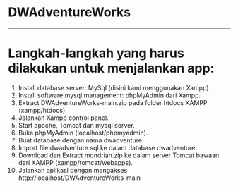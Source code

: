 # DWAdventureWorks
----------------------------------
# Langkah-langkah yang harus dilakukan untuk menjalankan app:
1. Install database server: MySql (disini kami menggunakan Xampp).
2. Install software mysql management: phpMyAdmin dari Xampp.
3. Extract DWAdventureWorks-main.zip pada folder htdocs XAMPP (xampp/htdocs).
4. Jalankan Xampp control panel.
5. Start apache, Tomcat dan mysql server.
6. Buka phpMyAdmin (localhost/phpmyadmin).
7. Buat database dengan nama dwadventure.
8. Import file dwadventure.sql ke dalam database dwadventure.
9. Download dan Extract mondrian.zip ke dalam server Tomcat bawaan dari XAMPP (xampp/tomcat/webapps).
10. Jalankan aplikasi dengan mengakses http://localhost/DWAdventureWorks-main
